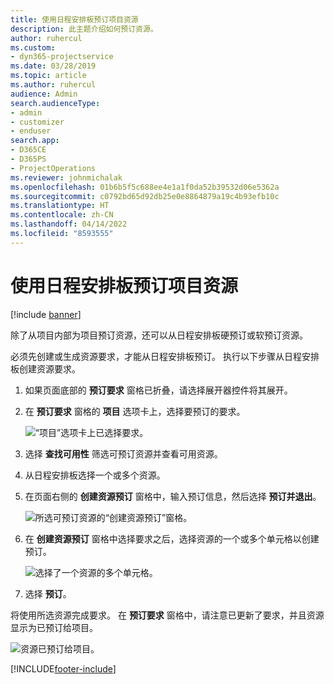 ```yaml
---
title: 使用日程安排板预订项目资源
description: 此主题介绍如何预订资源。
author: ruhercul
ms.custom:
- dyn365-projectservice
ms.date: 03/28/2019
ms.topic: article
ms.author: ruhercul
audience: Admin
search.audienceType:
- admin
- customizer
- enduser
search.app:
- D365CE
- D365PS
- ProjectOperations
ms.reviewer: johnmichalak
ms.openlocfilehash: 01b6b5f5c688ee4e1a1f0da52b39532d06e5362a
ms.sourcegitcommit: c0792bd65d92db25e0e8864879a19c4b93efb10c
ms.translationtype: HT
ms.contentlocale: zh-CN
ms.lasthandoff: 04/14/2022
ms.locfileid: "8593555"
---
```

# <a name="use-the-schedule-board-to-book-project-resources"></a>使用日程安排板预订项目资源

[!include [banner](../includes/psa-now-project-operations.md)]

除了从项目内部为项目预订资源，还可以从日程安排板硬预订或软预订资源。

必须先创建或生成资源要求，才能从日程安排板预订。 执行以下步骤从日程安排板创建资源要求。

1. 如果页面底部的 **预订要求** 窗格已折叠，请选择展开器控件将其展开。
2. 在 **预订要求** 窗格的 **项目** 选项卡上，选择要预订的要求。

    ![“项目”选项卡上已选择要求。](media/Resource-Management-image73.png)

3. 选择 **查找可用性** 筛选可预订资源并查看可用资源。 
4. 从日程安排板选择一个或多个资源。 
5. 在页面右侧的 **创建资源预订** 窗格中，输入预订信息，然后选择 **预订并退出**。

    ![所选可预订资源的“创建资源预订”窗格。](media/Resource-Management-image74.png)

6. 在 **创建资源预订** 窗格中选择要求之后，选择资源的一个或多个单元格以创建预订。

    ![选择了一个资源的多个单元格。](media/Resource-Management-image75.png)

7. 选择 **预订**。

将使用所选资源完成要求。 在 **预订要求** 窗格中，请注意已更新了要求，并且资源显示为已预订给项目。

![资源已预订给项目。](media/Resource-Management-image76.png)


[!INCLUDE[footer-include](../includes/footer-banner.md)]
